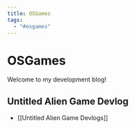 ```yaml
---
title: OSGames
tags:
  - "#osgames"
---
```

# OSGames
Welcome to my development blog!


## Untitled Alien Game Devlog
- [[Untitled Alien Game Devlogs]]
